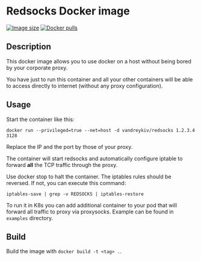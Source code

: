 # Redsocks Docker image

[![Image size](https://img.shields.io/docker/image-size/vandreykiv/redsocks/latest.svg)](https://hub.docker.com/r/vandreykiv/redsocks/)
[![Docker pulls](https://img.shields.io/docker/pulls/vandreykiv/redsocks.svg)](https://hub.docker.com/r/vandreykiv/redsocks/)

## Description

This docker image allows you to use docker on a host without being bored by your corporate proxy.

You have just to run this container and all your other containers will be able to access directly to internet (without any proxy configuration).

## Usage

Start the container like this:

```
docker run --privileged=true --net=host -d vandreykiv/redsocks 1.2.3.4 3128
```

Replace the IP and the port by those of your proxy.

The container will start redsocks and automatically configure iptable to forward **all** the TCP traffic through the proxy.

Use docker stop to halt the container. The iptables rules should be reversed. If not, you can execute this command:

```
iptables-save | grep -v REDSOCKS | iptables-restore
```

To run it in K8s you can add additional container to your pod that will forward all traffic to proxy via proxysocks. Example can be found in `examples` directory.

## Build
Build the image with `docker build -t <tag> .`.